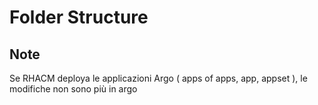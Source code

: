 # Folder Structure
## Note
Se RHACM deploya le applicazioni Argo ( apps of apps, app, appset ), le modifiche non sono più in argo